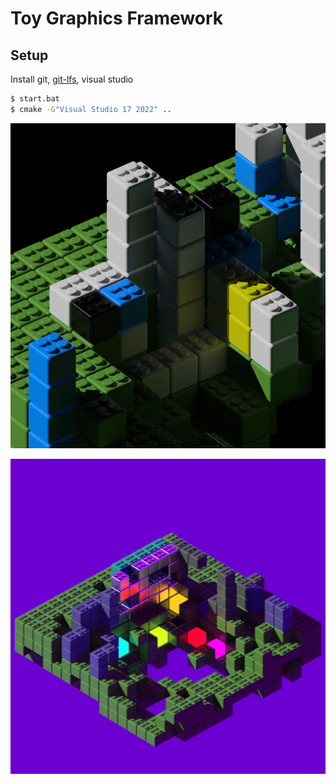 # Toy Graphics Framework


## Setup
Install git, [git-lfs](https://git-lfs.com/), visual studio

```sh
$ start.bat
$ cmake -G"Visual Studio 17 2022" ..
```

![Figure 1](/images/s0.png)

![Figure 1](/images/s1.jpg)
